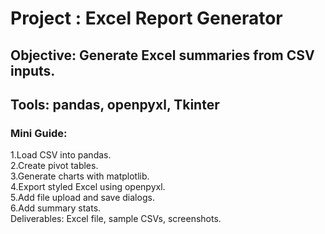 # Project :  Excel Report Generator
## Objective: Generate Excel summaries from CSV inputs.
## Tools: pandas, openpyxl, Tkinter
### Mini Guide: <br>
 1.Load CSV into pandas. <br>
 2.Create pivot tables. <br>
 3.Generate charts with matplotlib. <br>
 4.Export styled Excel using openpyxl. <br>
 5.Add file upload and save dialogs. <br>
 6.Add summary stats. <br>
 Deliverables: Excel file, sample CSVs, screenshots. <br>
